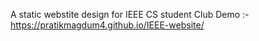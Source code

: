 A static webstite design for IEEE CS student Club 
Demo :- https://pratikmagdum4.github.io/IEEE-website/
